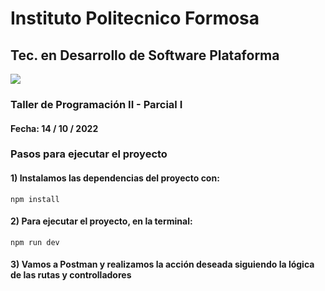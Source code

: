 # Instituto Politecnico Formosa
## Tec. en Desarrollo de Software Plataforma
![](https://www.ipf.edu.ar/img/logo.png)
### Taller de Programación II - Parcial I
#### Fecha: 14 / 10 / 2022
### Pasos para ejecutar el proyecto
#### 1) Instalamos las dependencias del proyecto con:
`npm install`
#### 2) Para ejecutar el proyecto, en la terminal:
`npm run dev`
#### 3) Vamos a Postman y realizamos la acción deseada siguiendo la lógica de las rutas y controlladores